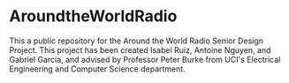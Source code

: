 # AroundtheWorldRadio

This a public repository for the Around the World Radio Senior Design Project. This project has been created Isabel Ruiz, Antoine Nguyen, and Gabriel Garcia, and advised by Professor Peter Burke from UCI's Electrical Engineering and Computer Science department. 